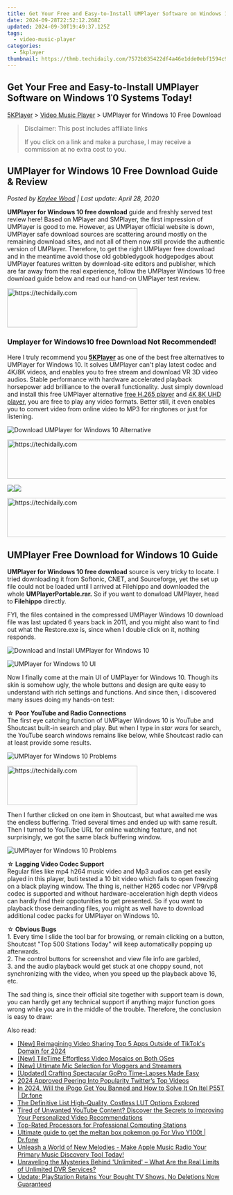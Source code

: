 ```yaml
---
title: Get Your Free and Easy-to-Install UMPlayer Software on Windows 1ˈ0 Systems Today!
date: 2024-09-28T22:52:12.268Z
updated: 2024-09-30T19:49:37.125Z
tags:
  - video-music-player
categories:
  - 5kplayer
thumbnail: https://thmb.techidaily.com/7572b835422df4a46e1dde0ebf1594c94500d035cdbdf693fb3fdb8a7d6301cc.jpg
---
```


## Get Your Free and Easy-to-Install UMPlayer Software on Windows 1ˈ0 Systems Today!

[5KPlayer](https://tools.techidaily.com/5kplayer/products/) \> [Video Music Player](https://tools.techidaily.com/5kplayer/video-music-player/) \> UMPlayer for Windows 10 Free Download

>  Disclaimer: This post includes affiliate links
>
>  If you click on a link and make a purchase, I may receive a commission at no extra cost to you.
>

## UMPlayer for Windows 10 Free Download Guide & Review

 _Posted by [Kaylee Wood](https://www.quora.com/profile/Amanda-Hu-21) | Last update: April 28, 2020_

**UMPlayer for Windows 10 free download** guide and freshly served test review here! Based on MPlayer and SMPlayer, the first impression of UMPlayer is good to me. However, as UMPlayer official website is down, UMPlayer safe download sources are scattering around mostly on the remaining download sites, and not all of them now still provide the authentic version of UMPlayer. Therefore, to get the right UMPlayer free download and in the meantime avoid those old gobbledygook hodgepodges about UMPlayer features written by download-site editors and publisher, which are far away from the real experience, follow the UMPlayer Windows 10 free download guide below and read our hand-on UMPlayer test review. 

<!-- affiliate ads begin -->
<a href="https://aligracehair.sjv.io/c/5597632/2115916/19272" target="_top" id="2115916">
  <img src="//a.impactradius-go.com/display-ad/19272-2115916" border="0" alt="https://techidaily.com" width="300" height="90"/>
</a>
<img height="0" width="0" src="https://aligracehair.sjv.io/i/5597632/2115916/19272" style="position:absolute;visibility:hidden;" border="0" />
<!-- affiliate ads end -->

### Umplayer for Windows10 free Download Not Recommended!

Here I truly recommend you [**5KPlayer**](https://tools.techidaily.com/5kplayer/products/) as one of the best free alternatives to UMPlayer for Windows 10\. It solves UMPlayer can't play latest codec and 4K/8K videos, and enables you to free stream and download VR 3D video audios. Stable performance with hardware accelerated playback horsepower add brilliance to the overall functionality. Just simply download and install this free UMPlayer alternative [free H.265 player](https://tools.techidaily.com/5kplayer/video-music-player/) and [4K 8K UHD player](https://tools.techidaily.com/5kplayer/video-music-player/), you are free to play any video formats. Better still, it even enables you to convert video from online video to MP3 for ringtones or just for listening.

![Download UMPlayer for Windows 10 Alternative](https://www.5kplayer.com/video-music-player/img/5kplayer-best-free-hd-video-player.jpg)

<!-- affiliate ads begin -->
<a href="https://ephamedtechinc.pxf.io/c/5597632/2137205/26400" target="_top" id="2137205">
  <img src="//a.impactradius-go.com/display-ad/26400-2137205" border="0" alt="https://techidaily.com" width="728" height="90"/>
</a>
<img height="0" width="0" src="https://ephamedtechinc.pxf.io/i/5597632/2137205/26400" style="position:absolute;visibility:hidden;" border="0" />
<!-- affiliate ads end -->

[![](https://www.5kplayer.com/video-music-player/../button/freedownbackwin.png)](https://tools.techidaily.com/5kplayer/products/)[![](https://www.5kplayer.com/video-music-player/../button/freedownbackmac.png)](https://tools.techidaily.com/5kplayer/products/) 

<!-- affiliate ads begin -->
<a href="https://appsumo.8odi.net/c/5597632/2112008/7443" target="_top" id="2112008">
  <img src="//a.impactradius-go.com/display-ad/7443-2112008" border="0" alt="https://techidaily.com" width="728" height="90"/>
</a>
<img height="0" width="0" src="https://appsumo.8odi.net/i/5597632/2112008/7443" style="position:absolute;visibility:hidden;" border="0" />
<!-- affiliate ads end -->

## UMPlayer Free Download for Windows 10 Guide

**UMPlayer for Windows 10 free download** source is very tricky to locate. I tried downloading it from Softonic, CNET, and Sourceforge, yet the set up file could not be loaded until I arrived at Filehippo and downloaded the whole **UMPlayerPortable.rar.** So if you want to donwload UMPlayer, head to **Filehippo** directly.

FYI, the files contained in the compressed UMPlayer Windows 10 download file was last updated 6 years back in 2011, and you might also want to find out what the Restore.exe is, since when I double click on it, nothing responds.

![Download and Install UMPlayer for Windows 10](https://www.5kplayer.com/video-music-player/img/umplayer-download-failure.jpg) 

![UMPlayer for Windows 10 UI](https://www.5kplayer.com/video-music-player/img/umplayer-ui.png) 

Now I finally come at the main UI of UMPlayer for Windows 10\. Though its skin is somehow ugly, the whole buttons and design are quite easy to understand with rich settings and functions. And since then, i discovered many issues doing my hands-on test:

☆ **Poor YouTube and Radio Connections**  
 The first eye catching function of UMPlayer Windows 10 is YouTube and Shoutcast built-in search and play. But when I type in _star wars_ for search, the YouTube search windows remains like below, while Shoutcast radio can at least provide some results. 

![UMPlayer for Windows 10 Problems](https://www.5kplayer.com/video-music-player/img/umplayer-error-1.jpg)

<!-- affiliate ads begin -->
<a href="https://aligracehair.sjv.io/c/5597632/1948949/19272" target="_top" id="1948949">
  <img src="//a.impactradius-go.com/display-ad/19272-1948949" border="0" alt="https://techidaily.com" width="300" height="90"/>
</a>
<img height="0" width="0" src="https://aligracehair.sjv.io/i/5597632/1948949/19272" style="position:absolute;visibility:hidden;" border="0" />
<!-- affiliate ads end -->

Then I further clicked on one item in Shoutcast, but what awaited me was the endless buffering. Tried several times and ended up with same result. Then I turned to YouTube URL for online watching feature, and not surprisingly, we got the same black buffering window.

![UMPlayer for Windows 10 Problems](https://www.5kplayer.com/video-music-player/img/umplayer-error-3.jpg)

☆ **Lagging Video Codec Support**  
 Regular files like mp4 h264 music video and Mp3 audios can get easily played in this player, buti tested a 10 bit video which fails to open freezing on a black playing window. The thing is, neither H265 codec nor VP9/vp8 codec is supported and without hardware-acceleration high depth videos can hardly find their oppotunities to get presented. So if you want to playback those demanding files, you might as well have to download additional codec packs for UMPlayer on Windows 10.

☆ **Obvious Bugs**  
 1\. Every time I slide the tool bar for browsing, or remain clicking on a button, Shoutcast "Top 500 Stations Today" will keep automatically popping up afterwards.  
 2\. The control buttons for screenshot and view file info are garbled,   
 3\. and the audio playback would get stuck at one choppy sound, not synchronizing with the video, when you speed up the playback above 16, etc.

The sad thing is, since their official site together with support team is down, you can hardly get any technical support if anything major function goes wrong while you are in the middle of the trouble. Therefore, the conclusion is easy to draw:

<ins class="adsbygoogle"
     style="display:block"
     data-ad-format="autorelaxed"
     data-ad-client="ca-pub-7571918770474297"
     data-ad-slot="1223367746"></ins>

<ins class="adsbygoogle"
     style="display:block"
     data-ad-client="ca-pub-7571918770474297"
     data-ad-slot="8358498916"
     data-ad-format="auto"
     data-full-width-responsive="true"></ins>

<span class="atpl-alsoreadstyle">Also read:</span>
<div><ul>
<li><a href="https://tiktok-video-recordings.techidaily.com/new-reimagining-video-sharing-top-5-apps-outside-of-tiktoks-domain-for-2024/"><u>[New] Reimagining Video Sharing Top 5 Apps Outside of TikTok's Domain for 2024</u></a></li>
<li><a href="https://instagram-video-files.techidaily.com/new-tiletime-effortless-video-mosaics-on-both-oses/"><u>[New] TileTime Effortless Video Mosaics on Both OSes</u></a></li>
<li><a href="https://youtube-sure.techidaily.com/ltimate-mic-selection-for-vloggers-and-streamers/"><u>[New] Ultimate Mic Selection for Vloggers and Streamers</u></a></li>
<li><a href="https://extra-resources.techidaily.com/updated-crafting-spectacular-gopro-time-lapses-made-easy/"><u>[Updated] Crafting Spectacular GoPro Time-Lapses Made Easy</u></a></li>
<li><a href="https://twitter-videos.techidaily.com/2024-approved-peering-into-popularity-twitters-top-videos/"><u>2024 Approved Peering Into Popularity Twitter’s Top Videos</u></a></li>
<li><a href="https://phone-solutions.techidaily.com/in-2024-will-the-ipogo-get-you-banned-and-how-to-solve-it-on-itel-p55t-drfone-by-drfone-virtual-android/"><u>In 2024, Will the iPogo Get You Banned and How to Solve It On Itel P55T | Dr.fone</u></a></li>
<li><a href="https://article-tips.techidaily.com/the-definitive-list-high-quality-costless-lut-options-explored/"><u>The Definitive List High-Quality, Costless LUT Options Explored</u></a></li>
<li><a href="https://media-tips.techidaily.com/tired-of-unwanted-youtube-content-discover-the-secrets-to-improving-your-personalized-video-recommendations/"><u>Tired of Unwanted YouTube Content? Discover the Secrets to Improving Your Personalized Video Recommendations</u></a></li>
<li><a href="https://hardware-tips.techidaily.com/top-rated-processors-for-professional-computing-stations/"><u>Top-Rated Processors for Professional Computing Stations</u></a></li>
<li><a href="https://change-location.techidaily.com/ultimate-guide-to-get-the-meltan-box-pokemon-go-for-vivo-y100t-drfone-by-drfone-virtual-android/"><u>Ultimate guide to get the meltan box pokemon go For Vivo Y100t | Dr.fone</u></a></li>
<li><a href="https://media-tips.techidaily.com/unleash-a-world-of-new-melodies-make-apple-music-radio-your-primary-music-discovery-tool-today/"><u>Unleash a World of New Melodies - Make Apple Music Radio Your Primary Music Discovery Tool Today!</u></a></li>
<li><a href="https://media-tips.techidaily.com/unraveling-the-mysteries-behind-unlimited-what-are-the-real-limits-of-unlimited-dvr-services/"><u>Unraveling the Mysteries Behind 'Unlimited' – What Are the Real Limits of Unlimited DVR Services?</u></a></li>
<li><a href="https://media-tips.techidaily.com/update-playstation-retains-your-bought-tv-shows-no-deletions-now-guaranteed/"><u>Update: PlayStation Retains Your Bought TV Shows, No Deletions Now Guaranteed</u></a></li>
</ul></div>

